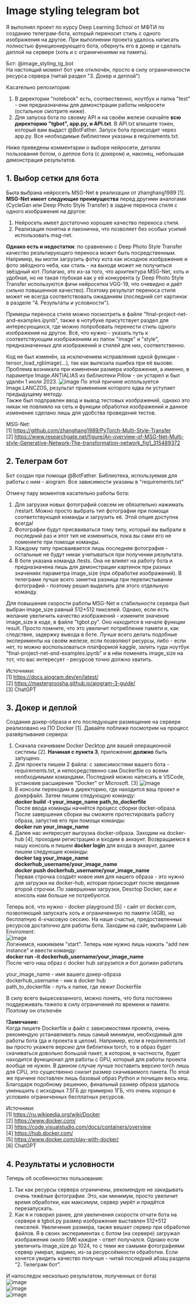 # Image styling telegram bot

Я выполнял проект по курсу Deep Learning School от МФТИ по созданию телеграм-бота, который переносит стиль с одного изображения на другое. При выполнении проекта удалось написать полностью функционирующего бота, обернуть его в докер и сделать деплой на сервере (хоть и с ограничениями на память). 

Бот: @image_styling_tg_bot  
На настоящий момент бот уже отключён, просто в силу ограниченности ресурса сервера (читай раздел "3. Докер и деплой")

Касательно репозитория:
1. В директории "notebook" есть, соотвественно, ноутбук и папка "test" - они предназначены для демонстрации работы нейросети (остальное смотрите ниже). 
2. Для запуска бота по своему API и на своём железе скачайте **всю директорию "tgbot", app.py, и API.txt**. В API.txt впишите токен, который вам выдаст @BotFather. Запуск бота происходит через app.py. Все необходимые библиотеки указаны в requirements.txt.

Ниже приведены комментарии о выборе нейросети, деталях пользования ботом, о деплое бота (с докером) и, наконец, небольшая демонстрация результатов.

## 1. Выбор сетки для бота
Была выбрана нейросеть MSG-Net в реализации от zhanghang1989 [1].  
**MSG-Net имеет следующие преимущества** перед другими аналогами (CycleGan или Deep Photo Style Transfer) в задаче переноса стиля с одного изображения на другое:
  1. Нейросеть имеет достаточно хорошее качество переноса стиля.
  2. Реализация понятна и лаконична, что позволяет без особых усилий использовать msg-net.

**Однако есть и недостатки**: по сравнению с Deep Photo Style Transfer качество резльтирующего переноса может быть посредственным. Например, вы могли загрузить фотку кота как исходное изображение и фото звёздного неба, как стиль - на выходе может не получиться звёздный кот. Полагаю, это из-за того, что архитектура MSG-Net, хоть и удобная, но не такая глубокая как у её конкурента (у Deep Photo Style Transfer используются фичи нейросетки VGG-19, что очевидно и даёт сильно повышенное качество). Поэтому результат переноса стиля может не всегда соответствовать ожиданиям (последний сет картинок в разделе "4. Результаты и условности").  

Примеры переноса стиля можно посмотреть в файле "final-project-net-and-examples.ipynb", также в нотубуке присутствует раздел для интересующихся, где можно попробовать перенести стиль одного изображения на другое. Всё, что нужно - указать путь к соответствующим изображениям из папок "image" и "style", предназначенных для изображений и стилей для них, соответственно.

Код не был изменён, за исключением исправления одной функции - tensor_load_rgbimage(...), так как вылезала ошибка при её вызове. Проблема возникала при изменении размера изображения, а именно, в параметре Image.ANTIALIAS из библиотеки Pillow - он устарел и был удалён 1 июля 2023. 
![image](https://github.com/tipofyzik/ImageStyling_tgbot/assets/84290230/11452491-057f-4251-97f6-c6f3804ccda6)
По этой причине используется Image.LANCZOS, результат применения которого едва ли уступает предыдущему методу.  
Также был подправлен ввод и вывод тестовых изображений, однако это никак не повлияло на сеть и функции обработки изображений и данное изменение сделано лишь для удобства проведения тестов.  

MSG-Net:     
[1] https://github.com/zhanghang1989/PyTorch-Multi-Style-Transfer     
[2] https://www.researchgate.net/figure/An-overview-of-MSG-Net-Multi-style-Generative-Network-The-transformation-network_fig1_315489372

## 2. Телеграм бот
Бот создан при помощи @BotFather. Библиотека, используемая для работы с ним - aiogram. Все зависимости указаны в "requirements.txt"

Отмечу пару моментов касательно работы бота:
1. Для загрузки новых фотографий совсем не обязательно нажимать /restart.  Можно просто выбрать тип фотографии при помощи соответствующей команды и загрузить её. Этой опция доступна всегда!
2. Фотографии будут присваиваться тому типу, который вы выбрали в последний раз и этот тип не измениться, пока вы сами его не поменяете при помощи команды.
3. Каждому типу присваивается лишь последняя фотография - остальные не будут никак учитываться при получении результата.
4. В боте указана команда /tests. Она не влияет на работу бота и предназначена лишь для демонстрации картинок при разных значениях параметра image_size (при обработке изображений). В телеграме лучше всего заметна разница при перелистывании фотографий - поэтому решил выделить для этого отдельную команду.

Для повышения скорости работы MSG-Net и стабильности сервера был выбран image_size равный 512*512 пикселей. Однако, если есть желание увеличить качество изображений - измените значение image_size в коде, в файле "tgbot.py". Оно находится в начале функции result. Просто помните, что это увеличит потребление памяти и, как следствие, задержку вывода в боте. Лучше всего делать подобные эксперименты на своём железе, если позволяют ресурсы, либо - если нет, то можно воспользоваться платформой kaggle, залить туда ноутбук "final-project-net-and-examples.ipynb" и в нём поменять image_size на тот, что вас интересует - ресурсов точно должно хватить.  

Источники:  
[1] https://docs.aiogram.dev/en/latest/  
[2] https://mastergroosha.github.io/aiogram-3-guide/  
[3] ChatGPT  

## 3. Докер и деплой
Создание докер-образа и его последующее размещение на сервере реализовано на ПО Docker [1]. Давайте поближе посмотрим на процесс развёртывания сервера:

1. Сначала скачиваем Docker Decktop для вашей операционной системы [2]. **Начиная с пункта 3**, приложение **должно** быть запущено. 
2. Для проекта пишем 2 файла: с зависимостями вашего бота -requirements.txt, и непосредственно сам Dockerfile со всеми необходимыми командами. Последний можно написать в VSCode, установив расширение "Docker" от Microsoft. [3]
![image](https://github.com/tipofyzik/ImageStyling_tgbot/assets/84290230/f74565bf-d25c-4dc4-866c-aa56df11ca37)  
3. В консоли переходим в директорию, где находится ваш проект и докерфайл. Затем пишем следующую команду:  
**docker build -t your_image_name path_to_dockerfile**  
После ввода команды начнётся процесс сборки docker-образа. После завершения сборки вы сможете протестировать работу образа, запустив его при помощи команды:  
**docker run your_image_name**  
5. Далее нас интересует выгрузка docker-образа. Заходим на docker-hub [4], проходим регистрацию и входим в аккаунт. Возвращаемся в нашу консоль и пишем **docker login** для входа в аккаунт, далее пишем следующие команды:  
**docker tag your_image_name dockerhub_username/your_image_name**  
**docker push dockerhub_username/your_image_name**  
Первая строчка создаёт новое имя для нашего образа - это нужно для загрузки на docker-hub, которая происзодит после введения второй строчки. По завершении загрузки, Desctop Docker, как и консоль нам больше не потребуются.

Теперь всё, что нужно - docker playground [5] - сайт от docker.com, позволяющий запускать хоть и ограниченную по памяти (4GB), но бесплатную 4-хчасовую сессию. На наше счастье, предоставленных ресурсов достаточно для работы бота. Заходим на сайт, выбираем Lab Enviroment:  
![image](https://github.com/tipofyzik/ImageStyling_tgbot/assets/84290230/13d41a2e-242a-4031-b4c6-7d32a7c29718)  
Логинимся, нажимаем "start". Теперь нам нужно лишь нажать "add new instanсe" и ввести команду:  
**docker run -it dockerhub_username/your_image_name**  
После чего наш образ c docker hub загрузится и бот должен работать

your_image_name - имя вашего докер-образа  
dockerhub_username - ник в docker hub  
path_to_dockerfile - путь к папке, где лежит Dockerfile  

В силу всего вышесказанного, можно понять, что бота постоянно поддерживать тяжело в силу ограничений по времени и памяти. Поэтому он отключён

**!Замечание:**  
Когда пишете Dockerfile и файл с зависимостями проекта, очень рекомендую устанавливать лишь самый минимум, необходимый для работы бота (да и проекта в целом).  Например, если в requirements.txt вы просто укажете версию для библитеки torch, то в образ будет скачиваться довольно большой пакет, в котором, в частности, будет находится функционал для работы с GPU, который для работы проекта вообще не нужен. В данном случае лучше поставить версию torch лишь для CPU, это существенно снизит размер скачиваемого пакета. По этой же причине поставлен лишь базовый образ Python и почищен весь кеш. Благодаря подобному решению, финальный размер образа удалось уменьшить с исходных 7.5ГБ до примерно 1ГБ, что очень хорошо в условиях ограниченных бесплатных ресурсов.  

Источники:  
[1] https://ru.wikipedia.org/wiki/Docker  
[2] https://www.docker.com/  
[3] https://code.visualstudio.com/docs/containers/overview  
[4] https://hub.docker.com/  
[5] https://www.docker.com/play-with-docker/  
[6] ChatGPT 

## 4. Результаты и условности
Теперь об особенностях пользования:  
1. Так как ресурсы сервера ограничены, рекомендую не закидывать очень тяжёлые фотографии. Это, как минимум, просто увеличит время обработки, как максимум, сервер умрёт и придётся перезапускать.
2. Как я и говорил ранее, для увеличения скорости отчати бота на сервере в tgbot.py размер изображение выставлен 512*512 пикселей. Увеличение размера, также вешает сервер при обработке файлов.
Я в своих экспериментах с ботом (на сервере) загружал изображения около 5Мб каждое - ответ получался. Однако если увеличить image_size до 1024, то с теми же самыми фотографиями сервер умирал, видимо, из-за ресурсоёмкости обработки. Если хочется увидеть качество получше - читай последний абзац раздела "2. Телеграм бот".

И напоследок несколько результатом, полученных от бота)    
![image](https://github.com/tipofyzik/ImageStyling_tgbot/assets/84290230/43092759-6ba8-495e-9619-17966e5cdebc)  
![image](https://github.com/tipofyzik/ImageStyling_tgbot/assets/84290230/b3fe0a1c-8fdb-4317-800e-5c111e5b0bc7)  
![image](https://github.com/tipofyzik/ImageStyling_tgbot/assets/84290230/107eefd3-bb2b-4d4b-85cc-b92375701c87)  

